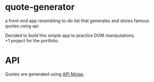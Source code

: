 # quote-generator
a front-end app resembling to-do list that generates and stores famous quotes using api 

Decided to build this simple app to practice DOM manipulations.<br/>
+1 project for the portfolio.

# API

Quotes are generated using [API Ninjas](https://api-ninjas.com/).
